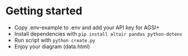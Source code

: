 # Getting started

* Copy .env-example to .env and add your API key for AGSI+
* Install dependencies with `pip install altair pandas python-dotenv`
* Run script with `python create.py`
* Enjoy your diagram (data.html)